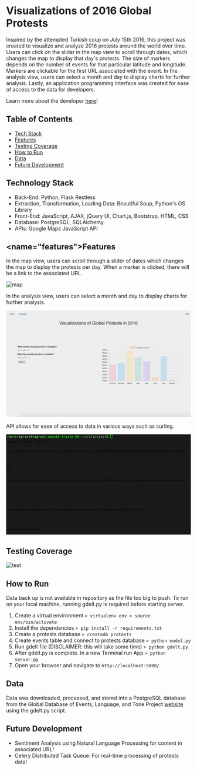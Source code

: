 # Visualizations of 2016 Global Protests

Inspired by the attempted Turkish coup on July 15th 2016, this project was created to visualize and analyze 2016 protests around the world over time. Users can click on the slider in the map view to scroll through dates, which changes the map to display that day's protests. The size of markers depends on the number of events for that particular latitude and longitude. Markers are clickable for the first URL associated with the event. In the analysis view, users can select a month and day to display charts for further analysis. Lastly, an application programming interface was created for ease of access to the data for developers.

Learn more about the developer [here](https://www.linkedin.com/in/lingsitu1290)!

## Table of Contents

* [Tech Stack](#tech-stack)
* [Features](#features)
* [Testing Coverage](#test)
* [How to Run](#run)
* [Data](#data)
* [Future Development](#future)

## <a name="tech-stack"></a>Technology Stack

* Back-End: Python, Flask Restless
* Extraction, Transformation, Loading Data: Beautiful Soup, Python's OS Library
* Front-End: JavaScript, AJAX, jQuery UI, Chart.js, Bootstrap, HTML, CSS
* Database: PostgreSQL, SQLAlchemy
* APIs: Google Maps JavaScript API

## <name="features"></a>Features

In the map view, users can scroll through a slider of dates which changes the map to display the protests per day. When a marker is clicked, there will be a link to the associated URL.

![map](/static/gif/map.gif)

In the analysis view, users can select a month and day to display charts for further analysis.

![chart](/static/gif/chart.gif)

API allows for ease of access to data in various ways such as curling. 

![api](/static/gif/api.gif)

## <a name="test"></a>Testing Coverage

![test](/static/pic/test.png)

## <a name="run"></a>How to Run

Data back up is not available in repository as the file too big to push. To run on your local machine, running gdelt.py is required before starting server. 

  1. Create a virtual environment 
    ```
    > virtualenv env
    > source env/bin/activate
    ```
  2. Install the dependencies 
    ```
    > pip install -r requirements.txt
    ```
  3. Create a protests database
    ```
    > createdb protests
    ```
  4. Create events table and connect to protests database 
    ```
    > python model.py
    ``` 
  5. Run gdelt file (DISCLAIMER: this will take some time)
    ```
    > python gdelt.py
    ``` 
  6. After gdelt.py is complete. In a new Terminal run App
    ```
    > python server.py
    ```
  7. Open your browser and navigate to 
    ```
    http://localhost:5000/
    ```

## <a name="data"></a>Data
Data was downloaded, processed, and stored into a PostgreSQL database from the Global Database of Events, Language, and Tone Project [website](http://data.gdeltproject.org/events/index.html) using the gdelt.py script. 

## <a name="future"></a>Future Development

* Sentiment Analysis using Natural Language Processing for content in associated URL!
* Celery Distributed Task Queue: For real-time processing of protests data!
